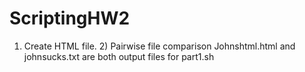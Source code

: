 # ScriptingHW2
1) Create HTML file.  2) Pairwise file comparison
Johnshtml.html and johnsucks.txt are both output files for part1.sh
